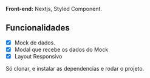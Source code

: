 **Front-end:** Nextjs, Styled Component.

## Funcionalidades

- [x] Mock de dados.
- [x] Modal que recebe os dados do Mock
- [x] Layout Responsivo

Só clonar, e instalar as dependencias e rodar o projeto.
